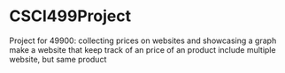 # CSCI499Project
Project for 49900: collecting prices on websites and showcasing a graph
make a website that keep track of an price of an product
include multiple website, but same product
